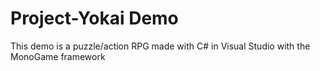 # Project-Yokai Demo
This demo is a puzzle/action RPG made with C# in Visual Studio with the MonoGame framework

